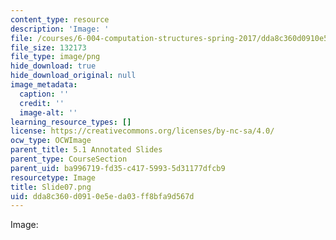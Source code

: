 ```yaml
---
content_type: resource
description: 'Image: '
file: /courses/6-004-computation-structures-spring-2017/dda8c360d0910e5eda03ff8bfa9d567d_Slide07.png
file_size: 132173
file_type: image/png
hide_download: true
hide_download_original: null
image_metadata:
  caption: ''
  credit: ''
  image-alt: ''
learning_resource_types: []
license: https://creativecommons.org/licenses/by-nc-sa/4.0/
ocw_type: OCWImage
parent_title: 5.1 Annotated Slides
parent_type: CourseSection
parent_uid: ba996719-fd35-c417-5993-5d31177dfcb9
resourcetype: Image
title: Slide07.png
uid: dda8c360-d091-0e5e-da03-ff8bfa9d567d
---
```

Image: 